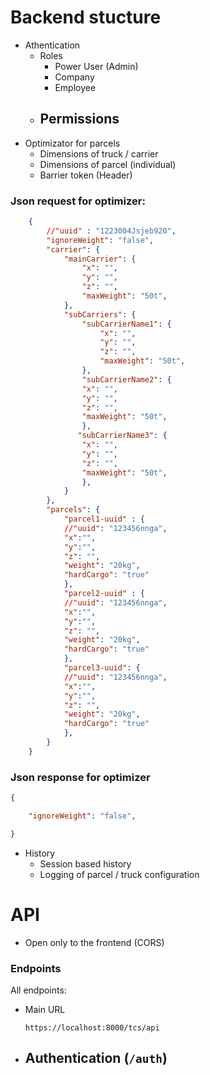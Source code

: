 # Backend stucture

- Athentication
    - Roles
        - Power User (Admin)
        - Company
        - Employee
    - Permissions
        - 
- Optimizator for parcels
    - Dimensions of truck / carrier
    - Dimensions of parcel (individual)
    - Barrier token (Header)


### Json request for optimizer:

```json
    {
        //"uuid" : "1223004Jsjeb920",
        "ignoreWeight": "false",
        "carrier": {
            "mainCarrier": {
                "x": "",
                "y": "",
                "z": "",
                "maxWeight": "50t",
            },
            "subCarriers": {
                "subCarrierName1": {
                    "x": "",
                    "y": "",
                    "z": "",
                    "maxWeight": "50t",
                },
                "subCarrierName2": {
                "x": "",
                "y": "",
                "z": "",
                "maxWeight": "50t",
                },
               "subCarrierName3": {
                "x": "",
                "y": "",
                "z": "",
                "maxWeight": "50t",
                },       
            }
        },
        "parcels": {
            "parcel1-uuid" : {
            //"uuid": "123456nnga",
            "x":"",
            "y":"",
            "z": "",
            "weight": "20kg",
            "hardCargo": "true"
            },
            "parcel2-uuid" : {
            //"uuid": "123456nnga",
            "x":"",
            "y":"",
            "z": "",
            "weight": "20kg",
            "hardCargo": "true"
            },
            "parcel3-uuid": {
            //"uuid": "123456nnga",
            "x":"",
            "y":"",
            "z": "",
            "weight": "20kg",
            "hardCargo": "true"
            },
        }
    }
```

### Json response for optimizer
```json
{

    "ignoreWeight": "false",

}
```
- History
    - Session based history
    - Logging of parcel / truck configuration
    



# API

- Open only to the frontend (CORS)

### Endpoints
All endpoints:
- Main URL
    ```
    https://localhost:8000/tcs/api
    ```

- Authentication (```/auth```)
    - 
